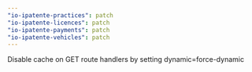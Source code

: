 ```yaml
---
"io-ipatente-practices": patch
"io-ipatente-licences": patch
"io-ipatente-payments": patch
"io-ipatente-vehicles": patch
---
```


Disable cache on GET route handlers by setting dynamic=force-dynamic
